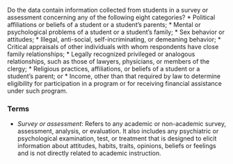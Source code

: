 Do the data contain information collected from students in a survey or assessment concerning any of the following eight categories?
          * Political affiliations or beliefs of a student or a student’s parents;
          * Mental or psychological problems of a student or a student’s family;
          * Sex behavior or attitudes;
          * Illegal, anti-social, self-incriminating, or demeaning behavior;
          * Critical appraisals of other individuals with whom respondents have close family relationships;
          * Legally recognized privileged or analogous relationships, such as those of lawyers, physicians, or members of the clergy;
          * Religious practices, affiliations, or beliefs of a student or a student’s parent; or
          * Income, other than that required by law to determine eligibility for participation in a program or for receiving financial assistance under such program.

### Terms
* *Survey or assessment*: Refers to any academic or non-academic survey, assessment, analysis, or evaluation.
                         It also includes any psychiatric or psychological examination, test, or treatment that is designed to
                         elicit information about attitudes, habits, traits, opinions, beliefs or feelings and is not directly
                         related to academic instruction.
